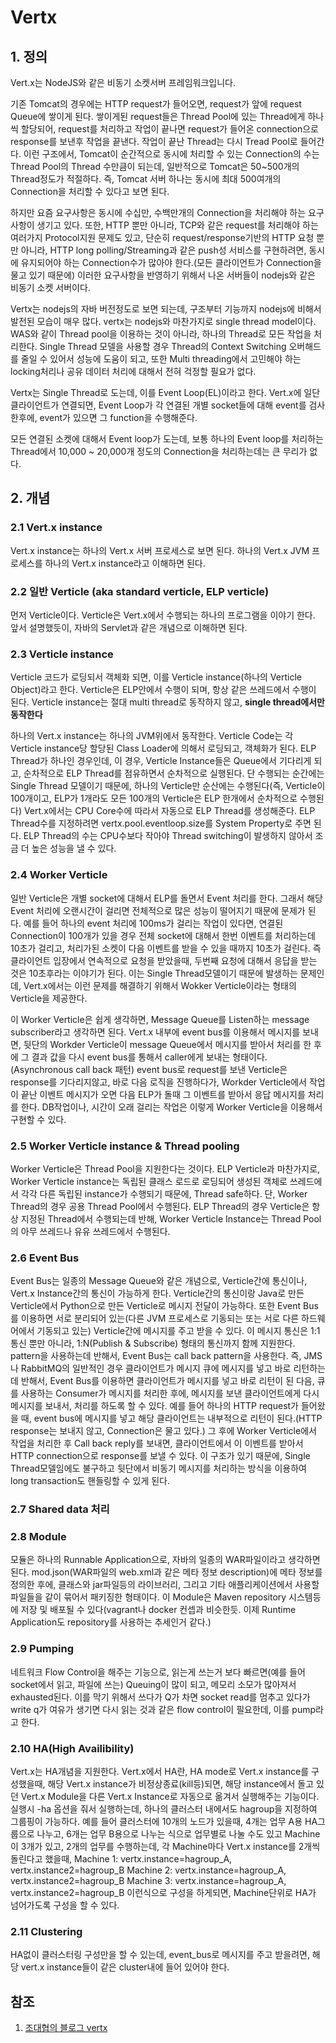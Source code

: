 # Vertx

## 1. 정의

Vert.x는 NodeJS와 같은 비동기 소켓서버 프레임워크입니다.

기존 Tomcat의 경우에는 HTTP request가 들어오면, request가 앞에 request Queue에 쌓이게 된다.
쌓이게된 request들은 Thread Pool에 있는 Thread에게 하나씩 할당되어, request를 처리하고 작업이 끝나면 request가 들어온 connection으로 response를 보낸후 작업을 끝낸다. 작업이 끝난 Thread는 다시 Tread Pool로 들어간다.
이런 구조에서, Tomcat이 순간적으로 동시에 처리할 수 있는 Connection의 수는 Thread Pool의 Thread 수만큼이 되는데, 일반적으로 Tomcat은 50~500개의 Thread정도가 적절하다.
즉, Tomcat 서버 하나는 동시에 최대 500여개의 Connection을 처리할 수 있다고 보면 된다.

하지만 요즘 요구사항은 동시에 수십만, 수백만개의 Connection을 처리해야 하는 요구사항이 생기고 있다. 또한, HTTP 뿐만 아니라, TCP와 같은 request를 처리해야 하는 여러가지 Protocol지원 문제도 있고, 단순히 request/response기반의 HTTP 요청 뿐만 아니라, HTTP long polling/Streaming과 같은 push성 서비스를 구현하려면, 동시에 유지되어야 하는 Connection수가 많아야 한다.(모든 클라이언트가 Connection을 물고 있기 때문에)
이러한 요구사항을 반영하기 위해서 나온 서버들이 nodejs와 같은 비동기 소켓 서버이다.

Vertx는 nodejs의 자바 버전정도로 보면 되는데, 구조부터 기능까지 nodejs에 비해서 발전된 모습이 매우 많다.
vertx는 nodejs와 마찬가지로 single thread model이다. WAS와 같이 Thread pool을 이용하는 것이 아니라, 하나의 Thread로 모든 작업을 처리한다. Single Thread 모델을 사용할 경우 Thread의 Context Switching 오버해드를 줄일 수 있어서 성능에 도움이 되고, 또한 Multi threading에서 고민해야 하는 locking처리나 공유 데이터 처리에 대해서 전혀 걱정할 필요가 없다.

Vertx는 Single Thread로 도는데, 이를 Event Loop(EL)이라고 한다. Vert.x에 일단 클라이언트가 연결되면, Event Loop가 각 연결된 개별 socket들에 대해 event를 검사한후에, event가 있으면 그 function을 수행해준다.

모든 연결된 소켓에 대해서 Event loop가 도는데, 보통 하나의 Event loop를 처리하는 Thread에서 10,000 ~ 20,000개 정도의 Connection을 처리하는데는 큰 무리가 없다.

## 2. 개념

### 2.1 Vert.x instance

Vert.x instance는 하나의 Vert.x 서버 프로세스로 보면 된다. 하나의 Vert.x JVM 프로세스를 하나의 Vert.x instance라고 이해하면 된다.

### 2.2 일반 Verticle (aka standard verticle, ELP verticle)

먼저 Verticle이다. Verticle은 Vert.x에서 수행되는 하나의 프로그램을 이야기 한다. 앞서 설명했듯이, 자바의 Servlet과 같은 개념으로 이해하면 된다.

### 2.3 Verticle instance

Verticle 코드가 로딩되서 객체화 되면, 이를 Verticle instance(하나의 Verticle Object)라고 한다.
Verticle은 ELP안에서 수행이 되며, 항상 같은 쓰레드에서 수행이 된다. Verticle instance는 절대 multi thread로 동작하지 않고, **single thread에서만 동작한다**

하나의 Vert.x instance는 하나의 JVM위에서 동작한다.
Verticle Code는 각 Verticle instance당 할당된 Class Loader에 의해서 로딩되고, 객체화가 된다. ELP Thread가 하나인 경우인데, 이 경우, Verticle Instance들은 Queue에서 기다리게 되고, 순차적으로 ELP Thread를 점유하면서 순차적으로 실행된다. 단 수행되는 순간에는 Single Thread 모델이기 때문에, 하나의 Verticle만 순산에는 수행된다(즉, Verticle이 100개이고, ELP가 1개라도 모든 100개의 Verticle은 ELP 한개에서 순차적으로 수행된다)
Vert.x에서는 CPU Core수에 따라서 자동으로 ELP Thread를 생성해준다.
ELP Thread수를 지정하려면 vertx.pool.eventloop.size를 System Property로 주면 된다. ELP Thread의 수는 CPU수보다 작아야 Thread switching이 발생하지 않아서 조금 더 높은 성능을 낼 수 있다.

### 2.4 Worker Verticle

일반 Verticle은 개별 socket에 대해서 ELP를 돌면서 Event 처리를 한다. 그래서 해당 Event 처리에 오랜시간이 걸리면 전체적으로 많은 성능이 떨어지기 때문에 문제가 된다.
예를 들어 하나의 event 처리에 100ms가 걸리는 작업이 있다면, 연결된 Connection이 100개가 있을 경우 전체 socket에 대해서 한번 이벤트를 처리하는데 10초가 걸리고, 처리가된 소켓이 다음 이벤트를 받을 수 있을 때까지 10초가 걸린다. 즉 클라이언트 입장에서 연속적으로 요청을 받았을때, 두번째 요청에 대해서 응답을 받는 것은 10초후라는 이야기가 된다. 이는 Single Thread모델이기 때문에 발생하는 문제인데, Vert.x에서는 이런 문제를 해결하기 위해서 Wokker Verticle이라는 형태의 Verticle을 제공한다.

이 Worker Verticle은 쉽게 생각하면, Message Queue를 Listen하는 message subscriber라고 생각하면 된다. Vert.x 내부에 event bus를 이용해서 메시지를 보내면, 뒷단의 Workder Verticle이 message Queue에서 메시지를 받아서 처리를 한 후에 그 결과 값을 다시 event bus를 통해서 caller에게 보내는 형태이다.(Asynchronous call back 패턴)
event bus로 request를 보낸 Verticle은 response를 기다리지않고, 바로 다음 로직을 진행하다가, Workder Verticle에서 작업이 끝난 이벤트 메시지가 오면 다음 ELP가 돌때 그 이벤트를 받아서 응답 메시지를 처리를 한다.
DB작업이나, 시간이 오래 걸리는 작업은 이렇게 Worker Verticle을 이용해서 구현할 수 있다.

### 2.5 Worker Verticle instance & Thread pooling

Worker Verticle은 Thread Pool을 지원한다는 것이다. ELP Verticle과 마찬가지로, Worker Verticle instance는 독립된 클래스 로드로 로딩되어 생성된 객체로 쓰레드에서 각각 다른 독립된 instance가 수행되기 때문에, Thread safe하다.
단, Worker Thread의 경우 공용 Thread Pool에서 수행된다. ELP Thread의 경우 Verticle은 항상 지정된 Thread에서 수행되는데 반해, Worker Verticle Instance는 Thread Pool의 아무 쓰레드나 유유 쓰레드에서 수행된다.

### 2.6 Event Bus

Event Bus는 일종의 Message Queue와 같은 개념으로, Verticle간에 통신이나, Vert.x Instance간의 통신이 가능하게 한다. Verticle간의 통신이랑 Java로 만든 Verticle에서 Python으로 만든 Verticle로 메시지 전달이 가능하다. 또한 Event Bus를 이용하면 서로 분리되어 있는(다른 JVM 프로세스로 기동되는 또는 서로 다른 하드웨어에서 기동되고 있는) Verticle간에 메시지를 주고 받을 수 있다.
이 메시지 통신은 1:1통신 뿐만 아니라, 1:N(Publish & Subscribe) 형태의 통신까지 함께 지원한다.
pattern을 사용하는데 반해서, Event Bus는 call back pattern을 사용한다.
즉, JMS나 RabbitMQ의 일반적인 경우 클라이언트가 메시지 큐에 메시지를 넣고 바로 리턴하는데 반해서, Event Bus를 이용하면 클라이언트가 메시지를 넣고 바로 리턴이 된 다음, 큐를 사용하는 Consumer가 메시지를 처리한 후에, 메시지를 보낸 클라이언트에게 다시 메시지를 보내서, 처리를 하도록 할 수 있다.
예를 들어 하나의 HTTP request가 들어왔을 때, event bus에 메시지를 넣고 해당 클라이언트는 내부적으로 리턴이 된다.(HTTP response는 보내지 않고, Connection은 물고 있다.) 그 후에 Worker Verticle에서 작업을 처리한 후 Call back reply를 보내면, 클라이언트에서 이 이벤트를 받아서 HTTP connection으로 response를 보낼 수 있다.
이 구조가 있기 때문에, Single Thread모델임에도 불구하고 뒷단에서 비동기 메시지를 처리하는 방식을 이용하여 long transaction도 핸들링할 수 있게 된다.

### 2.7 Shared data 처리

### 2.8 Module

모듈은 하나의 Runnable Application으로, 자바의 일종의 WAR파일이라고 생각하면된다.
mod.json(WAR파일의 web.xml과 같은 메타 정보 description)에 메타 정보를 정의한 후에, 클래스와 jar파일등의 라이브러리, 그리고 기타 애플리케이션에서 사용할 파일들을 같이 묶어서 패키징한 형태이다.
이 Module은 Maven repository 시스템등에 저장 및 배포될 수 있다(vagrant나 docker 컨셉과 비슷한듯. 이제 Runtime Application도 repository를 사용하는 추세인거 같다.)

### 2.9 Pumping

네트워크 Flow Control을 해주는 기능으로, 읽는게 쓰는거 보다 빠르면(예를 들어 socket에서 읽고, 파일에 쓰는) Queuing이 많이 되고, 메모리 소모가 많아져서 exhausted된다. 이를 막기 위해서 쓰다가 Q가 차면 socket read를 멈추고 있다가 write q가 여유가 생기면 다시 읽는 것과 같은 flow control이 필요한데, 이를 pump라고 한다.

### 2.10 HA(High Availibility)

Vert.x는 HA개념을 지원한다. Vert.x에서 HA란, HA mode로 Vert.x instance를 구성했을때, 해당 Vert.x instance가 비정상종료(kill등)되면, 해당 instance에서 돌고 있던 Vert.x Module을 다른 Vert.x Instance로 자동으로 옮겨서 실행해주는 기능이다.
실행시 -ha 옵션을 줘서 실행하는데, 하나의 클러스터 내에서도 hagroup을 지정하여 그룹핑이 가능하다. 예를 들어 클러스터에 10개의 노드가 있을때, 4개는 업무 A용 HA그룹으로 나누고, 6개는 업무 B용으로 나누는 식으로 업무별로 나눌 수도 있고
Machine이 3개가 있고, 2개의 업무를 수행하는데, 각 Machine마다 Vert.x instance를 2개씩 돌린다고 했을때,
Machine 1: vertx.instance=hagroup_A, vertx.instance2=hagroup_B
Machine 2: vertx.instance=hagroup_A, vertx.instance2=hagroup_B
Machine 3: vertx.instance=hagroup_A, vertx.instance2=hagroup_B
이런식으로 구성을 하게되면, Machine단위로 HA가 넘어가도록 구성을 할 수 있다.

### 2.11 Clustering

HA없이 클러스터링 구성만을 할 수 있는데, event_bus로 메시지를 주고 받을려면, 해당 vert.x instance들이 같은 cluster내에 들어 있어야 한다.

## 참조

1. [조대협의 블로그 vertx](https://bcho.tistory.com/870)
